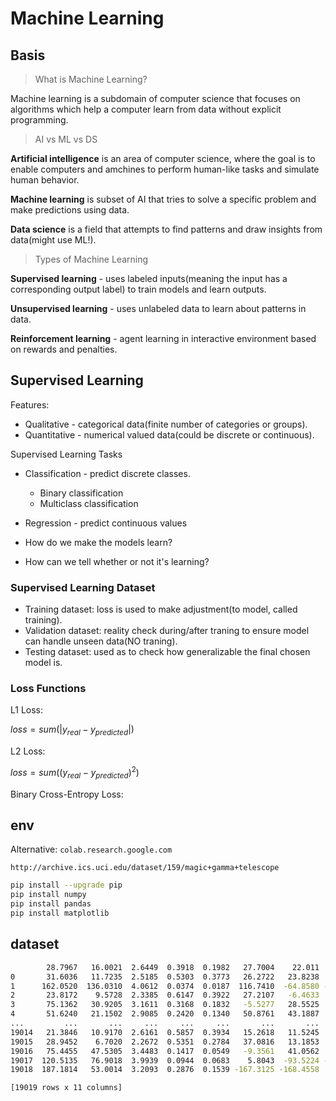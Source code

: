 # Machine Learning

## Basis

> What is Machine Learning?

Machine learning is a subdomain of computer science that focuses on algorithms which help a computer learn from data without explicit programming.

> AI vs ML vs DS

**Artificial intelligence** is an area of computer science, where the goal is to enable computers and amchines to perform human-like tasks and simulate human behavior.

**Machine learning** is subset of AI that tries to solve a specific problem and make predictions using data.

**Data science** is a field that attempts to find patterns and draw insights from data(might use ML!).

> Types of Machine Learning

**Supervised learning** - uses labeled inputs(meaning the input has a corresponding output label) to train models and learn outputs.

**Unsupervised learning** - uses unlabeled data to learn about patterns in data.

**Reinforcement learning** - agent learning in interactive environment based on rewards and penalties.

## Supervised Learning

Features: 

- Qualitative - categorical data(finite number of categories or groups).
- Quantitative - numerical valued data(could be discrete or continuous).

Supervised Learning Tasks

- Classification - predict discrete classes.
  - Binary classification
  - Multiclass classification
- Regression - predict continuous values

- How do we make the models learn?
- How can we tell whether or not it's learning?

### Supervised Learning Dataset

- Training dataset: loss is used to make adjustment(to model, called training).
- Validation dataset: reality check during/after traning to ensure model can handle unseen data(NO traning).
- Testing dataset: used as to check how generalizable the final chosen model is.

### Loss Functions

L1 Loss:

$loss=sum(|y_{real}-y_{predicted}|)$

L2 Loss:

$loss=sum((y_{real}-y_{predicted})^2)$

Binary Cross-Entropy Loss:



## env

Alternative: `colab.research.google.com`

`http://archive.ics.uci.edu/dataset/159/magic+gamma+telescope`

```bash
pip install --upgrade pip
pip install numpy
pip install pandas
pip install matplotlib
```

## dataset

```bash
        28.7967   16.0021  2.6449  0.3918  0.1982   27.7004    22.011  -8.2027   40.092   81.8828  g
0       31.6036   11.7235  2.5185  0.5303  0.3773   26.2722   23.8238  -9.9574   6.3609  205.2610  g
1      162.0520  136.0310  4.0612  0.0374  0.0187  116.7410  -64.8580 -45.2160  76.9600  256.7880  g
2       23.8172    9.5728  2.3385  0.6147  0.3922   27.2107   -6.4633  -7.1513  10.4490  116.7370  g
3       75.1362   30.9205  3.1611  0.3168  0.1832   -5.5277   28.5525  21.8393   4.6480  356.4620  g
4       51.6240   21.1502  2.9085  0.2420  0.1340   50.8761   43.1887   9.8145   3.6130  238.0980  g
...         ...       ...     ...     ...     ...       ...       ...      ...      ...       ... ..
19014   21.3846   10.9170  2.6161  0.5857  0.3934   15.2618   11.5245   2.8766   2.4229  106.8258  h
19015   28.9452    6.7020  2.2672  0.5351  0.2784   37.0816   13.1853  -2.9632  86.7975  247.4560  h
19016   75.4455   47.5305  3.4483  0.1417  0.0549   -9.3561   41.0562  -9.4662  30.2987  256.5166  h
19017  120.5135   76.9018  3.9939  0.0944  0.0683    5.8043  -93.5224 -63.8389  84.6874  408.3166  h
19018  187.1814   53.0014  3.2093  0.2876  0.1539 -167.3125 -168.4558  31.4755  52.7310  272.3174  h

[19019 rows x 11 columns]
```